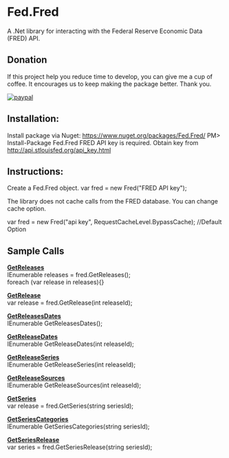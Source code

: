 
# Fed.Fred

A .Net library for interacting with the Federal Reserve Economic Data (FRED) API.

## Donation
If this project help you reduce time to develop, you can give me a cup of coffee. It encourages us to keep making the package better. Thank you.

[![paypal](https://www.paypalobjects.com/en_US/i/btn/btn_donateCC_LG.gif)](https://www.paypal.com/cgi-bin/webscr?cmd=_s-xclick&hosted_button_id=MQ8JUTVXDMMTG&source=url)

## Installation:

Install package via Nuget: https://www.nuget.org/packages/Fed.Fred/
PM> Install-Package Fed.Fred
FRED API key is required. Obtain key from http://api.stlouisfed.org/api_key.html

## Instructions:

Create a Fed.Fred object.
var fred = new Fred("FRED API key");

The library does not cache calls from the FRED database. You can change cache option.

var fred = new Fred("api key", RequestCacheLevel.BypassCache); //Default Option

## Sample Calls

<b><u>GetReleases</u></b><br>
IEnumerable<Release> releases = fred.GetReleases();<br>
foreach (var release in releases){}

<b><u>GetRelease</u></b><br>
var release = fred.GetRelease(int releaseId);

<b><u>GetReleasesDates</u></b><br>
IEnumerable<ReleaseDate> GetReleasesDates();

<b><u>GetReleaseDates</u></b><br>
IEnumerable<ReleaseDate> GetReleaseDates(int releaseId);

<b><u>GetReleaseSeries</u></b><br>
IEnumerable<Series> GetReleaseSeries(int releaseId);

<b><u>GetReleaseSources</u></b><br>
IEnumerable<Series> GetReleaseSources(int releaseId);

<b><u>GetSeries</u></b><br>
var release = fred.GetSeries(string seriesId);

<b><u>GetSeriesCategories</u></b><br>
IEnumerable<Category> GetSeriesCategories(string seriesId);

<b><u>GetSeriesRelease</u></b><br>
var series = fred.GetSeriesRelease(string seriesId);
